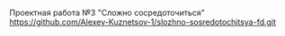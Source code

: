 Проектная работа №3
"Сложно сосредоточиться"
https://github.com/Alexey-Kuznetsov-1/slozhno-sosredotochitsya-fd.git